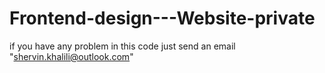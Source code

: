 # Frontend-design---Website-private
if you have any problem in this code just send an email "shervin.khalili@outlook.com"
